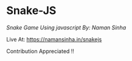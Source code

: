 # Snake-JS
*Snake Game Using javascript By: Naman Sinha*

Live At: https://namansinha.in/snakejs

Contribution Appreciated !!
